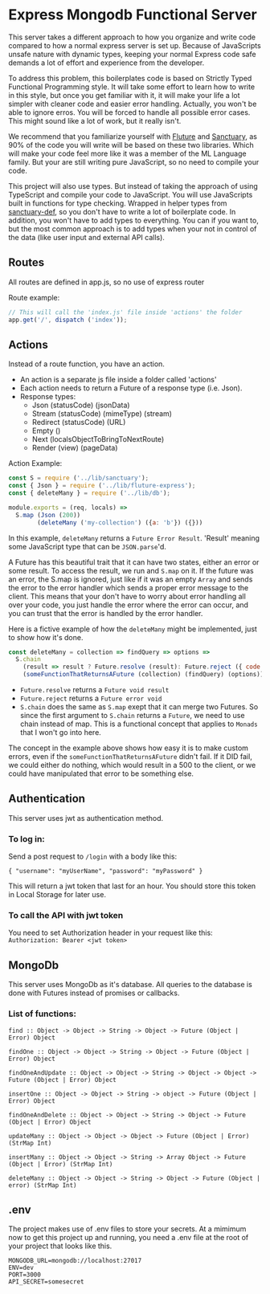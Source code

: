 # Express Mongodb Functional Server

This server takes a different approach to how you organize and write code compared to how a normal express server is set up.
Because of JavaScripts unsafe nature with dynamic types, keeping your normal Express code safe demands a lot of effort and 
experience from the developer. 

To address this problem, this boilerplates code is based on Strictly Typed Functional Programming style. It will take some effort to learn how to write in this style, but once you get familiar with it, it will make your life a lot simpler with cleaner code and easier error handling. Actually, you won't be able to ignore erros. You will be forced to handle all possible error cases. This might sound like a lot of work, but it really isn't.

We recommend that you familiarize yourself with [Fluture](https://github.com/fluture-js/Fluture) and [Sanctuary](https://sanctuary.js.org), as 90% of the code you will write will be based on these two libraries. Which will make your code feel more like it was a member of the ML Language family. But your are still writing pure JavaScript, so no need to compile your code.

This project will also use types. But instead of taking the approach of using TypeScript and compile your code to JavaScript. You will use JavaScripts built in functions for type checking. Wrapped in helper types from [sanctuary-def](https://github.com/sanctuary-js/sanctuary-def), so you don't have to write a lot of boilerplate code. In addition, you won't have to add types to everything. You can if you want to, but the most common approach is to add types when your not in control of the data (like user input and external API calls).


## Routes
All routes are defined in app.js, so no use of express router

Route example:
```JavaScript
// This will call the 'index.js' file inside 'actions' the folder
app.get('/', dispatch ('index')); 
```


## Actions
Instead of a route function, you have an action.
  - An action is a separate js file inside a folder called 'actions'
  - Each action needs to return a Future of a response type (i.e. Json).
  - Response types:
    - Json (statusCode) (jsonData)
    - Stream (statusCode) (mimeType) (stream)
    - Redirect (statusCode) (URL)
    - Empty ()
    - Next (localsObjectToBringToNextRoute)
    - Render (view) (pageData)

Action Example:
```JavaScript
const S = require ('../lib/sanctuary');
const { Json } = require ('../lib/fluture-express');
const { deleteMany } = require ('../lib/db');

module.exports = (req, locals) => 
  S.map (Json (200))
        (deleteMany ('my-collection') ({a: 'b'}) ({}))
```
In this example, `deleteMany` returns a `Future Error Result`. 'Result' meaning some JavaScript type that can be `JSON.parse`'d. 

A Future has this beautiful trait that it can have two states, either an error or some result. To access the result, we run and `S.map` on it. If the future was an error, the S.map is ignored, just like if it was an empty `Array` and sends the error to the error handler which sends a proper error message to the client. This means that your don't have to worry about error handling all over your code, you just handle the error where the error can occur, and you can trust that the error is handled by the error handler.

Here is a fictive example of how the `deleteMany` might be implemented, just to show how it's done.
```JavaScript
const deleteMany = collection => findQuery => options =>
  S.chain
    (result => result ? Future.resolve (result): Future.reject ({ code: 400, message: 'Some error message' }))
    (someFunctionThatReturnsAFuture (collection) (findQuery) (options))
```
- `Future.resolve` returns a `Future void result`
- `Future.reject` returns a `Future error void`
- `S.chain` does the same as `S.map` exept that it can merge two Futures. So since the first argument to `S.chain` returns a `Future`, we need to use chain instead of map. This is a functional concept that applies to `Monads` that I won't go into here.

The concept in the example above shows how easy it is to make custom errors, even if the `someFunctionThatReturnsAFuture` didn't fail. If it DID fail, we could either do nothing, which would result in a 500 to the client, or we could have manipulated that error to be something else.

## Authentication
This server uses jwt as authentication method. 


### To log in:
Send a post request to `/login` with a body like this: 
```
{ "username": "myUserName", "password": "myPassword" }
```
This will return a jwt token that last for an hour. You should store this token in Local Storage for later use.


### To call the API with jwt token
You need to set Authorization header in your request like this:
`Authorization: Bearer <jwt token>`


## MongoDb
This server uses MongoDb as it's database. All queries to the database is done with Futures instead of promises or callbacks.

### List of functions:
```
find :: Object -> Object -> String -> Object -> Future (Object | Error) Object

findOne :: Object -> Object -> String -> Object -> Future (Object | Error) Object

findOneAndUpdate :: Object -> Object -> String -> Object -> Object -> Future (Object | Error) Object

insertOne :: Object -> Object -> String -> object -> Future (Object | Error) Object

findOneAndDelete :: Object -> Object -> String -> Object -> Future (Object | Error) Object

updateMany :: Object -> Object -> Object -> Future (Object | Error) (StrMap Int)

insertMany :: Object -> Object -> String -> Array Object -> Future (Object | Error) (StrMap Int)

deleteMany :: Object -> Object -> String -> Object -> Future (Object | error) (StrMap Int)
```

## .env
The project makes use of .env files to store your secrets. At a mimimum now to get this project up and running, you need a .env file at the root of your project that looks like this.
```
MONGODB_URL=mongodb://localhost:27017
ENV=dev
PORT=3000
API_SECRET=somesecret
```
